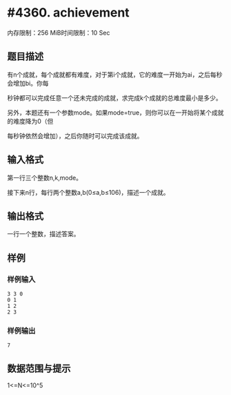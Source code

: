 # #4360. achievement

内存限制：256 MiB时间限制：10 Sec

## 题目描述

有n个成就，每个成就都有难度，对于第i个成就，它的难度一开始为ai，之后每秒会增加bi。你每

秒钟都可以完成任意一个还未完成的成就，求完成k个成就的总难度最小是多少。

另外，本题还有一个参数mode。如果mode=true，则你可以在一开始将某个成就的难度降为0（但

每秒钟依然会增加），之后你随时可以完成该成就。

## 输入格式

第一行三个整数n,k,mode。

接下来n行，每行两个整数a,b(0&le;a,b&le;106)，描述一个成就。

## 输出格式

一行一个整数，描述答案。

## 样例

### 样例输入

    
    3 3 0
    0 1
    1 2
    2 3
    

### 样例输出

    
    7
    

## 数据范围与提示

1<=N<=10^5
